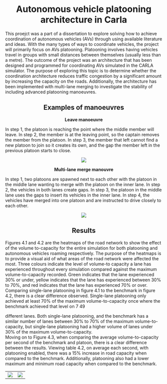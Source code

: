 <h1 align="center">Autonomous vehicle platooning architecture in Carla</h1>
This proejct was a part of a dissertation to explore solving how to achieve coordination of autonomous vehicles 
(AVs) through using available literature and ideas. With the many types of ways to 
coordinate vehicles, the project will primarily focus on AVs platooning. Platooning involves 
having vehicles travel in groups with small distances between themselves (usually less 
than a metre). The outcome of the project was an architecture that has been designed 
and programmed for coordinating AVs simulated in the CARLA simulator. The purpose of 
exploring this topic is to determine whether the coordination architecture reduces traffic 
congestion by a significant amount by increasing the capacity on the roads. Additionally, 
the architecture has been implemented with multi-lane merging to investigate the stability 
of including advanced platooning manoeuvres. 

<h2 align="center"><b>Examples of manoeuvres</b></h2>
<p align="center"><b>Leave manoeuvre</b></p>

In step 1, the platoon is reaching 
the point where the middle member will leave. In step 2, the member is at the leaving 
point, so the captain removes the member from the platoon. In step 3, the member that 
left cannot find a new platoon to join so it creates its own, and the gap the member left in 
the previous platoon starts to close.
<p align="center">
  <img align="center" src="https://github.com/OliverShv/Coordinating-Autonomous-Vehicles-to-Reduce-Traffic-Congestion/assets/20969412/63118762-4956-45de-8bd9-6c6eefba537c">
</p>

<p align="center"><b>Multi-lane merge manouvre</b></p>

In step 1, two platoons are spawned next 
to each other with the platoon in the middle lane wanting to merge with the platoon on the 
inner lane. In step 2, the vehicles in both lanes create gaps. In step 3, the platoon in the 
middle lane uses the gaps to insert its vehicles in the inner lane. In step 4, the vehicles 
have merged into one platoon and are instructed to drive closely to each other.
<p align="center">
  <img align="center" src="https://github.com/OliverShv/Coordinating-Autonomous-Vehicles-to-Reduce-Traffic-Congestion/assets/20969412/795fd8c3-1b4b-433a-af7d-d5b499ded406">
</p>
<h2 align="center"><b>Results</b></h2>
Figures 4.1 and 4.2 are the heatmaps of the road network to show the effect of the volume
to-capacity for the entire simulation for both platooning and autonomous vehicles roaming 
respectively. The purpose of the heatmaps is to provide a visual aid of what areas of the 
road network were affected the most. Three colours indicate the level of volume-to
capacity a lane has experienced throughout every simulation compared against the 
maximum volume-to-capacity recorded. Green indicates that the lane experienced 30% 
or under, yellow indicates that the lane has experienced between 30% to 70%, and red 
indicates that the lane has experienced 70% or over.  
Comparing single-lane platooning in figure 4.1 to the benchmark in figure 4.2, there is a 
clear difference observed. Single-lane platooning only achieved at least 70% of the 
maximum volume-to-capacity once where the benchmark achieved that level on 7 
49 
 
different lanes. Both single-lane platooning, and the benchmark has a similar number of 
lanes between 30% to 70% of the maximum volume-to-capacity, but single-lane 
platooning had a higher volume of lanes under 30% of the maximum volume-to-capacity.  
Moving on to Figure 4.3, when comparing the average volume-to-capacity per second of 
the benchmark and platoon, there is a clear difference between the results. Viewing table 
4.2, on average each second, with platooning enabled, there was a 15% increase in road 
capacity when compared to the benchmark. Additionally, platooning also had a lower 
maximum and minimum road capacity when compared to the benchmark.

<p align="center">
  <table>
    <tr>
      <td> <img align="center" src="https://github.com/OliverShv/Coordinating-Autonomous-Vehicles-to-Reduce-Traffic-Congestion/assets/20969412/92b818af-8f5f-44f0-8518-0d2d830aad89"></td>
      <td> <img align="center" src="https://github.com/OliverShv/Coordinating-Autonomous-Vehicles-to-Reduce-Traffic-Congestion/assets/20969412/4ee2e753-218a-4d9d-935c-e48965cd0019"></td>
    </tr>
  </table>
</p>
